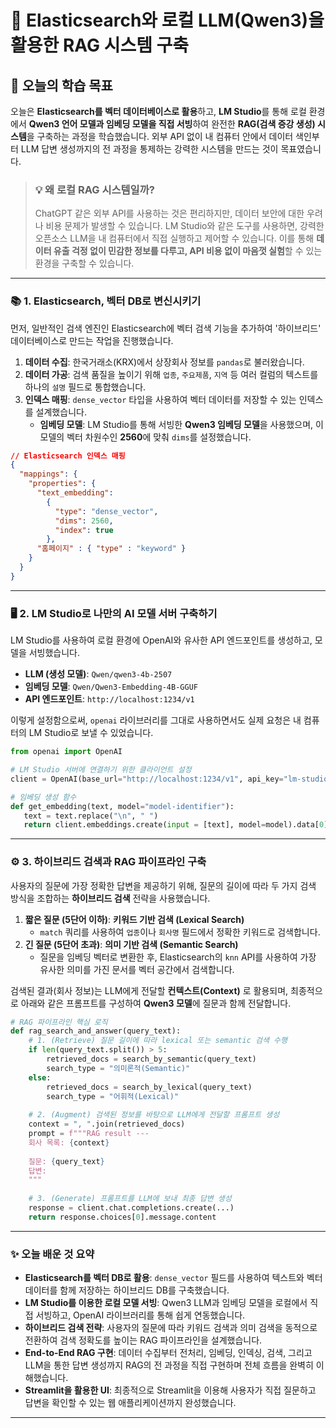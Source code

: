# 🤖 Elasticsearch와 로컬 LLM(Qwen3)을 활용한 RAG 시스템 구축

## 🚀 오늘의 학습 목표

오늘은 **Elasticsearch를 벡터 데이터베이스로 활용**하고, **LM Studio**를 통해 로컬 환경에서 **Qwen3 언어 모델과 임베딩 모델을 직접 서빙**하여 완전한 **RAG(검색 증강 생성) 시스템**을 구축하는 과정을 학습했습니다. 외부 API 없이 내 컴퓨터 안에서 데이터 색인부터 LLM 답변 생성까지의 전 과정을 통제하는 강력한 시스템을 만드는 것이 목표였습니다.

> ### 💡 왜 로컬 RAG 시스템일까?
> ChatGPT 같은 외부 API를 사용하는 것은 편리하지만, 데이터 보안에 대한 우려나 비용 문제가 발생할 수 있습니다. LM Studio와 같은 도구를 사용하면, 강력한 오픈소스 LLM을 내 컴퓨터에서 직접 실행하고 제어할 수 있습니다. 이를 통해 **데이터 유출 걱정 없이 민감한 정보를 다루고, API 비용 없이 마음껏 실험**할 수 있는 환경을 구축할 수 있습니다.

---

### 📚 1. Elasticsearch, 벡터 DB로 변신시키기

먼저, 일반적인 검색 엔진인 Elasticsearch에 벡터 검색 기능을 추가하여 '하이브리드' 데이터베이스로 만드는 작업을 진행했습니다.

1.  **데이터 수집**: 한국거래소(KRX)에서 상장회사 정보를 `pandas`로 불러왔습니다.
2.  **데이터 가공**: 검색 품질을 높이기 위해 `업종`, `주요제품`, `지역` 등 여러 컬럼의 텍스트를 하나의 `설명` 필드로 통합했습니다.
3.  **인덱스 매핑**: `dense_vector` 타입을 사용하여 벡터 데이터를 저장할 수 있는 인덱스를 설계했습니다.
    -   **임베딩 모델**: LM Studio를 통해 서빙한 **Qwen3 임베딩 모델**을 사용했으며, 이 모델의 벡터 차원수인 **2560**에 맞춰 `dims`를 설정했습니다.

```json
// Elasticsearch 인덱스 매핑
{
  "mappings": {
    "properties": {
      "text_embedding": 
        {
          "type": "dense_vector", 
          "dims": 2560, 
          "index": true 
        },
      "홈페이지" : { "type" : "keyword" }
    }
  }
}
```

---

### 🖥️ 2. LM Studio로 나만의 AI 모델 서버 구축하기

LM Studio를 사용하여 로컬 환경에 OpenAI와 유사한 API 엔드포인트를 생성하고, 모델을 서빙했습니다.

-   **LLM (생성 모델)**: `Qwen/qwen3-4b-2507`
-   **임베딩 모델**: `Qwen/Qwen3-Embedding-4B-GGUF`
-   **API 엔드포인트**: `http://localhost:1234/v1`

이렇게 설정함으로써, `openai` 라이브러리를 그대로 사용하면서도 실제 요청은 내 컴퓨터의 LM Studio로 보낼 수 있었습니다.

```python
from openai import OpenAI

# LM Studio 서버에 연결하기 위한 클라이언트 설정
client = OpenAI(base_url="http://localhost:1234/v1", api_key="lm-studio")

# 임베딩 생성 함수
def get_embedding(text, model="model-identifier"):
   text = text.replace("\n", " ")
   return client.embeddings.create(input = [text], model=model).data[0].embedding
```

---

### ⚙️ 3. 하이브리드 검색과 RAG 파이프라인 구축

사용자의 질문에 가장 정확한 답변을 제공하기 위해, 질문의 길이에 따라 두 가지 검색 방식을 조합하는 **하이브리드 검색** 전략을 사용했습니다.

1.  **짧은 질문 (5단어 이하)**: **키워드 기반 검색 (Lexical Search)**
    -   `match` 쿼리를 사용하여 `업종`이나 `회사명` 필드에서 정확한 키워드로 검색합니다.
2.  **긴 질문 (5단어 초과)**: **의미 기반 검색 (Semantic Search)**
    -   질문을 임베딩 벡터로 변환한 후, Elasticsearch의 `knn` API를 사용하여 가장 유사한 의미를 가진 문서를 벡터 공간에서 검색합니다.

검색된 결과(회사 정보)는 LLM에게 전달할 **컨텍스트(Context)** 로 활용되며, 최종적으로 아래와 같은 프롬프트를 구성하여 **Qwen3 모델**에 질문과 함께 전달합니다.

```python
# RAG 파이프라인 핵심 로직
def rag_search_and_answer(query_text):
    # 1. (Retrieve) 질문 길이에 따라 lexical 또는 semantic 검색 수행
    if len(query_text.split()) > 5:
        retrieved_docs = search_by_semantic(query_text)
        search_type = "의미론적(Semantic)"
    else:
        retrieved_docs = search_by_lexical(query_text)
        search_type = "어휘적(Lexical)"
    
    # 2. (Augment) 검색된 정보를 바탕으로 LLM에게 전달할 프롬프트 생성
    context = ", ".join(retrieved_docs)
    prompt = f"""RAG result ---   
    회사 목록: {context}
    
    질문: {query_text}
    답변:
    """
    
    # 3. (Generate) 프롬프트를 LLM에 보내 최종 답변 생성
    response = client.chat.completions.create(...) 
    return response.choices[0].message.content
```

---

### ✨ 오늘 배운 것 요약

-   **Elasticsearch를 벡터 DB로 활용**: `dense_vector` 필드를 사용하여 텍스트와 벡터 데이터를 함께 저장하는 하이브리드 DB를 구축했습니다.
-   **LM Studio를 이용한 로컬 모델 서빙**: Qwen3 LLM과 임베딩 모델을 로컬에서 직접 서빙하고, OpenAI 라이브러리를 통해 쉽게 연동했습니다.
-   **하이브리드 검색 전략**: 사용자의 질문에 따라 키워드 검색과 의미 검색을 동적으로 전환하여 검색 정확도를 높이는 RAG 파이프라인을 설계했습니다.
-   **End-to-End RAG 구현**: 데이터 수집부터 전처리, 임베딩, 인덱싱, 검색, 그리고 LLM을 통한 답변 생성까지 RAG의 전 과정을 직접 구현하며 전체 흐름을 완벽히 이해했습니다.
-   **Streamlit을 활용한 UI**: 최종적으로 Streamlit을 이용해 사용자가 직접 질문하고 답변을 확인할 수 있는 웹 애플리케이션까지 완성했습니다.

---

